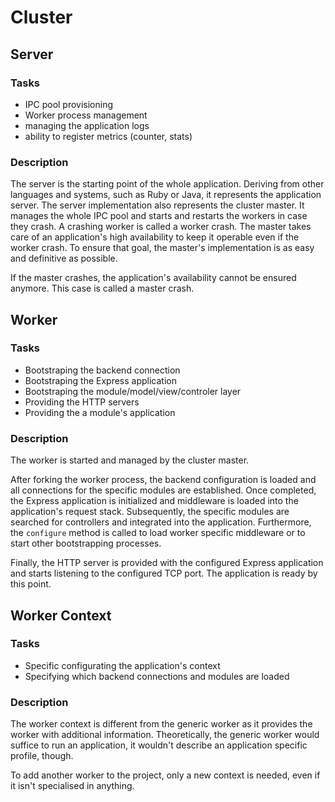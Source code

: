 # Cluster

## Server

### Tasks

* IPC pool provisioning
* Worker process management
* managing the application logs
* ability to register metrics (counter, stats)

### Description

The server is the starting point of the whole application. Deriving
from other languages and systems, such as Ruby or Java, it represents
the application server. The server implementation also represents the
cluster master. It manages the whole IPC pool and starts and restarts
the workers in case they crash. A crashing worker is called a worker
crash. The master takes care of an application's high availability
to keep it operable even if the worker crash. To ensure that goal,
the master's implementation is as easy and definitive as possible.

If the master crashes, the application's availability cannot be
ensured anymore. This case is called a master crash.

## Worker

### Tasks

* Bootstraping the backend connection
* Bootstraping the Express application
* Bootstraping the module/model/view/controler layer
* Providing the HTTP servers
* Providing the a module's application

### Description

The worker is started and managed by the cluster master.

After forking the worker process, the backend configuration is loaded
and all connections for the specific modules are established.
Once completed, the Express application is initialized and middleware
is loaded into the application's request stack. Subsequently, the
specific modules are searched for controllers and integrated into
the application. Furthermore, the ``configure`` method is called
to load worker specific middleware or to start other bootstrapping
processes.

Finally, the HTTP server is provided with the configured Express
application and starts listening to the configured TCP port.
The application is ready by this point.

## Worker Context

### Tasks

* Specific configurating the application's context
* Specifying which backend connections and modules are loaded

### Description

The worker context is different from the generic worker as it provides
the worker with additional information. Theoretically, the generic worker
would suffice to run an application, it wouldn't describe an application
specific profile, though.

To add another worker to the project, only a new context is needed,
even if it isn't specialised in anything.

